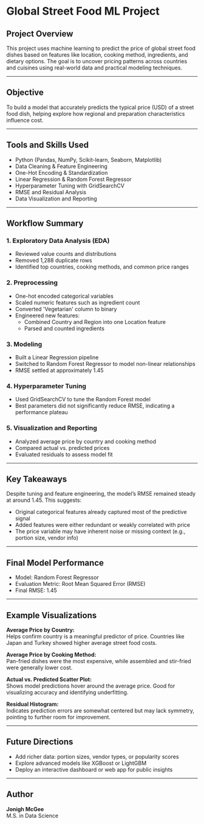 # Global Street Food ML Project

## Project Overview
This project uses machine learning to predict the price of global street food dishes based on features like location, cooking method, ingredients, and dietary options. The goal is to uncover pricing patterns across countries and cuisines using real-world data and practical modeling techniques.

---

## Objective
To build a model that accurately predicts the typical price (USD) of a street food dish, helping explore how regional and preparation characteristics influence cost.

---

## Tools and Skills Used
- Python (Pandas, NumPy, Scikit-learn, Seaborn, Matplotlib)
- Data Cleaning & Feature Engineering
- One-Hot Encoding & Standardization
- Linear Regression & Random Forest Regressor
- Hyperparameter Tuning with GridSearchCV
- RMSE and Residual Analysis
- Data Visualization and Reporting

---

## Workflow Summary

### 1. Exploratory Data Analysis (EDA)
- Reviewed value counts and distributions
- Removed 1,288 duplicate rows
- Identified top countries, cooking methods, and common price ranges

### 2. Preprocessing
- One-hot encoded categorical variables
- Scaled numeric features such as ingredient count
- Converted 'Vegetarian' column to binary
- Engineered new features:
  - Combined Country and Region into one Location feature
  - Parsed and counted ingredients

### 3. Modeling
- Built a Linear Regression pipeline
- Switched to Random Forest Regressor to model non-linear relationships
- RMSE settled at approximately 1.45

### 4. Hyperparameter Tuning
- Used GridSearchCV to tune the Random Forest model
- Best parameters did not significantly reduce RMSE, indicating a performance plateau

### 5. Visualization and Reporting
- Analyzed average price by country and cooking method
- Compared actual vs. predicted prices
- Evaluated residuals to assess model fit

---

## Key Takeaways
Despite tuning and feature engineering, the model’s RMSE remained steady at around 1.45. This suggests:
- Original categorical features already captured most of the predictive signal
- Added features were either redundant or weakly correlated with price
- The price variable may have inherent noise or missing context (e.g., portion size, vendor info)

---

## Final Model Performance
- Model: Random Forest Regressor
- Evaluation Metric: Root Mean Squared Error (RMSE)
- Final RMSE: 1.45

---

## Example Visualizations

**Average Price by Country:**  
Helps confirm country is a meaningful predictor of price. Countries like Japan and Turkey showed higher average street food costs.

**Average Price by Cooking Method:**  
Pan-fried dishes were the most expensive, while assembled and stir-fried were generally lower cost.

**Actual vs. Predicted Scatter Plot:**  
Shows model predictions hover around the average price. Good for visualizing accuracy and identifying underfitting.

**Residual Histogram:**  
Indicates prediction errors are somewhat centered but may lack symmetry, pointing to further room for improvement.

---

## Future Directions
- Add richer data: portion sizes, vendor types, or popularity scores
- Explore advanced models like XGBoost or LightGBM
- Deploy an interactive dashboard or web app for public insights

---

## Author
**Jonigh McGee**  
M.S. in Data Science  
